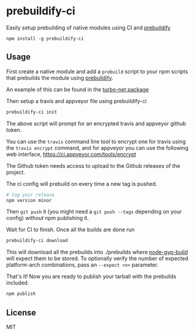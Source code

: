 # prebuildify-ci

Easily setup prebuilding of native modules using CI and [prebuildify](https://github.com/prebuild/prebuildify)

```
npm install -g prebuildify-ci
```

## Usage

First create a native module and add a `prebuild` script to your npm scripts
that prebuilds the module using [prebuildify](https://github.com/prebuild/prebuildify).

An example of this can be found in the [turbo-net package](https://github.com/mafintosh/turbo-net/blob/master/package.json#L20)

Then setup a travis and appveyor file using prebuildify-ci

```sh
prebuildify-ci init
```

The above script will prompt for an encrypted travis and appveyor github token.

You can use the `travis` command line tool to encrypt one for travis using the `travis encrypt` command,
and for appveyor you can use the following web interface, https://ci.appveyor.com/tools/encrypt

The Github token needs access to upload to the Github releases of the project.

The ci config will prebuild on every time a new tag is pushed.

```sh
# tag your release
npm version minor
```

Then `git push` it (you might need a `git push --tags` depending on your config) *without* npm publishing it.

Wait for CI to finish. Once all the builds are done run

```sh
prebuildify-ci download
```

This will download all the prebuilds into ./prebuilds where [node-gyp-build](https://github.com/prebuild/node-gyp-build) will
expect them to be stored. To optionally verify the number of expected platform-arch combinations, pass an `--expect <n>` parameter.

That's it! Now you are ready to publish your tarball with the prebuilds included.

```sh
npm publish
```

## License

MIT
